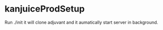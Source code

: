 # kanjuiceProdSetup

Run ./init it will clone adjuvant and it aumatically start server in background. 
